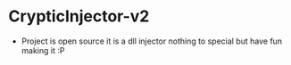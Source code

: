 # CrypticInjector-v2

- Project is open source it is a dll injector nothing to special but have fun making it :P
